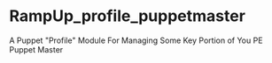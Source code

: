 # RampUp_profile_puppetmaster
A Puppet "Profile" Module For Managing Some Key Portion of You PE Puppet Master
